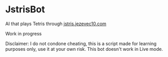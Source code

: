 # JstrisBot

AI that plays Tetris through [jstris.jezevec10.com](https://jstris.jezevec10.com/)

Work in progress

Disclaimer: I do not condone cheating, this is a script made for learning purposes only, use it at your own risk. This bot doesn't work in Live mode.
